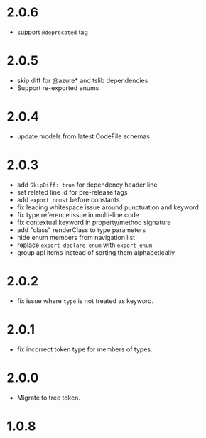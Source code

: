 # 2.0.6

- support `@deprecated` tag

# 2.0.5

- skip diff for @azure\* and tslib dependencies
- Support re-exported enums

# 2.0.4

- update models from latest CodeFile schemas

# 2.0.3

- add `SkipDiff: true` for dependency header line
- set related line id for pre-release tags
- add `export const` before constants
- fix leading whitespace issue around punctuation and keyword
- fix type reference issue in multi-line code
- fix contextual keyword in property/method signature
- add "class" renderClass to type parameters
- hide enum members from navigation list
- replace `export declare enum` with `export enum`
- group api items instead of sorting them alphabetically

# 2.0.2

- fix issue where `type` is not treated as keyword.

# 2.0.1

- fix incorrect token type for members of types.

# 2.0.0

- Migrate to tree token.

# 1.0.8
